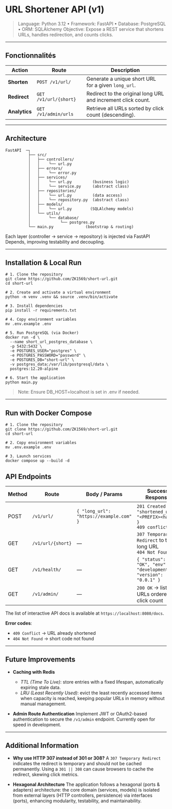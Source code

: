 # URL Shortener API (v1)

> Language: Python 3.12 • Framework: FastAPI • Database: PostgreSQL • ORM: SQLAlchemy
Objective: Expose a REST service that shortens URLs, handles redirection, and counts clicks.

--- 

## Fonctionnalités
| Action         | Route                   | Description                                                       |
| -------------- | ------------------------| ----------------------------------------------------------------- |
| **Shorten**    | `POST /v1/url/`         | Generate a unique short URL for a given `long_url`.               |
| **Redirect**   | `GET  /v1/url/{short}`  | Redirect to the original long URL and increment click count.      |
| **Analytics**  | `GET  /v1/admin/urls`   | Retrieve all URLs sorted by click count (descending).             |

--- 

## Architecture
```
FastAPI  ─┐
          ├── src/
          │   ├── controllers/
          │   │    └── url.py
          │   ├── errors/
          │   │    └── error.py
          │   ├── services/
          │   │    └── url.py         (business logic)
          │   │    └── service.py     (abstract class)
          │   ├── repositories/
          │   │    └── url.py         (data access)
          │   │    └── repository.py  (abstract class)
          │   ├── models/
          │   │    └── url.py        (SQLAlchemy models)
          │   └── utils/
          │        └── database/
          │             └── postgres.py
          └── main.py              (bootstrap & routing)
```

Each layer (controller → service → repository) is injected via FastAPI Depends, improving testability and decoupling.

--- 

## Installation & Local Run
```
# 1. Clone the repository
git clone https://github.com/ZK1569/short-url.git
cd short-url

# 2. Create and activate a virtual environment
python -m venv .venv && source .venv/bin/activate

# 3. Install dependencies
pip install -r requirements.txt

# 4. Copy environment variables
mv .env.example .env

# 5. Run PostgreSQL (via Docker)
docker run -d \
  --name short_url_postgres_database \
  -p 5432:5432 \
  -e POSTGRES_USER="postgres" \
  -e POSTGRES_PASSWORD="password" \
  -e POSTGRES_DB="short-url" \
  -v postgres_data:/var/lib/postgresql/data \
  postgres:12.20-alpine

# 6. Start the application
python main.py
```
> Note: Ensure DB_HOST=localhost is set in .env if needed.

--- 

## Run with Docker Compose
```
# 1. Clone the repository
git clone https://github.com/ZK1569/short-url.git
cd short-url

# 2. Copy environment variables
mv .env.example .env

# 3. Launch services
docker compose up --build -d
```

## API Endpoints

| Method | Route             | Body / Params                           | Success Response                                                            |
| ------ | ----------------- | --------------------------------------- | ----------------------------------------------------------------------------|
| POST   | `/v1/url/`        | `{ "long_url": "https://example.com" }` | `201 Created` → `{ "shortened_url": "<PREFIX><hash>" }` <br> `409 conflict` |
| GET    | `/v1/url/{short}` | —                                       | `307 Temporary Redirect` to the long URL  <br> `404 Not Found`              |
| GET    | `/v1/health/`     | —                                       | `{ "status": "OK", "env": "development", "version": "0.0.1" }`              |
| GET    | `/v1/admin/`      | —                                       | `200 OK` → list of URLs ordered by click count                              |

The list of interactive API docs is available at `https://localhost:8080/docs`.

**Error codes**:
- `409 Conflict` → URL already shortened
- `404 Not Found` → short code not found

--- 

## Future Improvements

* **Caching with Redis**

  * *TTL (Time To Live)*: store entries with a fixed lifespan, automatically expiring stale data.
  * *LRU (Least Recently Used)*: evict the least recently accessed items when capacity is reached, keeping popular URLs in memory without manual management.
* **Admin Route Authentication**
  Implement JWT or OAuth2-based authentication to secure the `/v1/admin` endpoint. Currently open for speed in development.

---

## Additional Information

* **Why use HTTP 307 instead of 301 or 308?**
  A `307 Temporary Redirect` indicates the redirect is temporary and should not be cached permanently. Using a `301 || 308` can cause browsers to cache the redirect, skewing click metrics.

* **Hexagonal Architecture**
  The application follows a hexagonal (ports & adapters) architecture: the core domain (services, models) is isolated from external layers (HTTP controllers, persistence) via interfaces (ports), enhancing modularity, testability, and maintainability.

